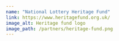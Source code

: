 ```yaml
---
name: "National Lottery Heritage Fund"
link: https://www.heritagefund.org.uk/
image_alt: Heritage fund logo
image_path: /partners/heritage-fund.png
---
```

